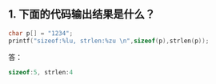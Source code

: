 ## 1. 下面的代码输出结果是什么？

```c
char p[] = "1234";
printf("sizeof:%lu, strlen:%zu \n",sizeof(p),strlen(p));
```

答：

```c
sizeof:5, strlen:4
```

